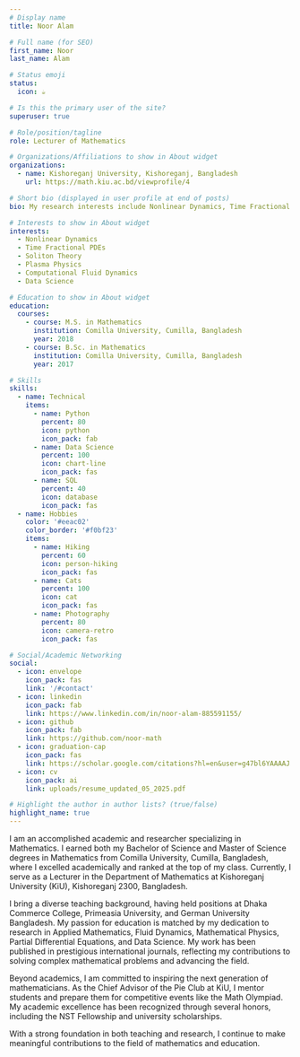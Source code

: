 ```yaml
---
# Display name
title: Noor Alam

# Full name (for SEO)
first_name: Noor
last_name: Alam

# Status emoji
status:
  icon: ☕️

# Is this the primary user of the site?
superuser: true

# Role/position/tagline
role: Lecturer of Mathematics

# Organizations/Affiliations to show in About widget
organizations:
  - name: Kishoreganj University, Kishoreganj, Bangladesh 
    url: https://math.kiu.ac.bd/viewprofile/4

# Short bio (displayed in user profile at end of posts)
bio: My research interests include Nonlinear Dynamics, Time Fractional PDEs, Soliton Theory, Plasma Physics, Computational Fluid Dynamics, and Data Science.

# Interests to show in About widget
interests:
  - Nonlinear Dynamics
  - Time Fractional PDEs
  - Soliton Theory
  - Plasma Physics
  - Computational Fluid Dynamics
  - Data Science

# Education to show in About widget
education:
  courses:
    - course: M.S. in Mathematics
      institution: Comilla University, Cumilla, Bangladesh
      year: 2018
    - course: B.Sc. in Mathematics
      institution: Comilla University, Cumilla, Bangladesh
      year: 2017

# Skills
skills:
  - name: Technical
    items:
      - name: Python
        percent: 80
        icon: python
        icon_pack: fab
      - name: Data Science
        percent: 100
        icon: chart-line
        icon_pack: fas
      - name: SQL
        percent: 40
        icon: database
        icon_pack: fas
  - name: Hobbies
    color: '#eeac02'
    color_border: '#f0bf23'
    items:
      - name: Hiking
        percent: 60
        icon: person-hiking
        icon_pack: fas
      - name: Cats
        percent: 100
        icon: cat
        icon_pack: fas
      - name: Photography
        percent: 80
        icon: camera-retro
        icon_pack: fas

# Social/Academic Networking
social:
  - icon: envelope
    icon_pack: fas
    link: '/#contact'
  - icon: linkedin
    icon_pack: fab
    link: https://www.linkedin.com/in/noor-alam-885591155/
  - icon: github
    icon_pack: fab
    link: https://github.com/noor-math
  - icon: graduation-cap
    icon_pack: fas
    link: https://scholar.google.com/citations?hl=en&user=g47bl6YAAAAJ
  - icon: cv
    icon_pack: ai
    link: uploads/resume_updated_05_2025.pdf

# Highlight the author in author lists? (true/false)
highlight_name: true
---
```


I am an accomplished academic and researcher specializing in Mathematics. I earned both my Bachelor of Science and Master of Science degrees in Mathematics from Comilla University, Cumilla, Bangladesh, where I excelled academically and ranked at the top of my class. Currently, I serve as a Lecturer in the Department of Mathematics at Kishoreganj University (KiU), Kishoreganj 2300, Bangladesh.

I bring a diverse teaching background, having held positions at Dhaka Commerce College, Primeasia University, and German University Bangladesh. My passion for education is matched by my dedication to research in Applied Mathematics, Fluid Dynamics, Mathematical Physics, Partial Differential Equations, and Data Science. My work has been published in prestigious international journals, reflecting my contributions to solving complex mathematical problems and advancing the field.

Beyond academics, I am committed to inspiring the next generation of mathematicians. As the Chief Advisor of the Pie Club at KiU, I mentor students and prepare them for competitive events like the Math Olympiad. My academic excellence has been recognized through several honors, including the NST Fellowship and university scholarships.

With a strong foundation in both teaching and research, I continue to make meaningful contributions to the field of mathematics and education.
